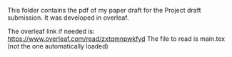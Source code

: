 This folder contains the pdf of my paper draft for the Project draft submission. It was developed in overleaf.

The overleaf link if needed is: https://www.overleaf.com/read/zxtqmnpwkfyd The file to read is main.tex (not the one automatically loaded)
